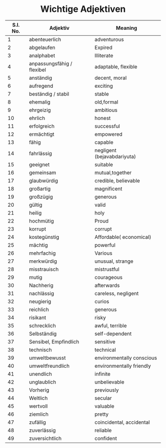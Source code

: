 <h1 align="center"> Wichtige Adjektiven </h1>

|S.I. No.|Adjektiv|Meaning|
|--------|------|-----------|
|	1	|	abenteuerlich	|	adventurous	|
|	2	|	abgelaufen	|	Expired	|
|	3	|	analphabet	|	 Illiterate	|
|	4	|	anpassungsfähig / flexibel	|	adaptable, flexible	|
|	5	|	anständig	|	decent, moral	|
|	6	|	aufregend	|	exciting	|
|	7	|	beständig / stabil	|	 stable	|
|	8	|	ehemalig	|	old,formal	|
|	9	|	ehrgeizig	|	ambitious	|
|	10	|	ehrlich	|	honest	|
|	11	|	erfolgreich	|	successful	|
|	12	|	ermächtigt	|	empowered	|
|	13	|	fähig	|	capable	|
|	14	|	fahrlässig	|	negligent (bejavabdariyuta)	|
|	15	|	geeignet	|	suitable	|
|	16	|	gemeinsam	|	mutual,together	|
|	17	|	glaubwürdig	|	credible, believable	|
|	18	|	großartig	|	magnificent	|
|	19	|	großzügig	|	generous	|
|	20	|	gültig	|	valid	|
|	21	|	heilig	|	holy	|
|	22	|	hochmütig	|	 Proud	|
|	23	|	korrupt	|	corrupt	|
|	24	|	kostegünstig	|	 Affordable( economical)	|
|	25	|	mächtig	|	powerful	|
|	26	|	mehrfachig	|	 Various	|
|	27	|	merkwürdig	|	unusual, strange	|
|	28	|	misstrauisch	|	mistrustful	|
|	29	|	mutig	|	courageous	|
|	30	|	Nachherig 	|	afterwards	|
|	31	|	nachlässig	|	careless, negligent	|
|	32	|	neugierig	|	 curios	|
|	33	|	reichlich	|	generous	|
|	34	|	risikant	|	risky	|
|	35	|	schrecklich	|	awful, terrible	|
|	36	|	Selbständig	|	 self-dependent	|
|	37	|	Sensibel, Empfindlich	|	 sensitive	|
|	38	|	technisch	|	technical	|
|	39	|	umweltbewusst	|	environmentally conscious	|
|	40	|	umweltfreundlich	|	environmentally friendly	|
|	41	|	unendlich	|	infinite	|
|	42	|	unglaublich	|	unbelievable	|
|	43	|	Vorherig	|	previously	|
|	44	|	Weltlich	|	secular	|
|	45	|	wertvoll	|	valuable	|
|	46	|	ziemlich	|	pretty	|
|	47	|	zufällig	|	coincidental, accidental	|
|	48	|	zuverlässig	|	reliable	|
|	49	|	zuversichtlich	|	confident	|

